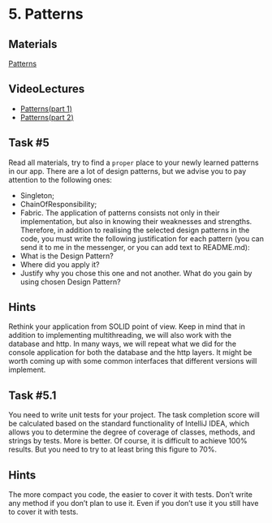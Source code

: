# 5. Patterns

## Materials

[Patterns](https://refactoring.guru/design-patterns)

## VideoLectures
- [Patterns(part 1)](https://youtu.be/q5U92-p-a0s)
- [Patterns(part 2)](https://youtu.be/bR7M\_lv52S4)

## Task #5
Read all materials, try to find a `proper` place to your newly learned patterns in our app. There are a lot of design patterns, but we advise you to pay attention to the following ones:
- Singleton;
- ChainOfResponsibility;
- Fabric.
The application of patterns consists not only in their implementation, but also in knowing their weaknesses and strengths. Therefore, in addition to realising the selected design patterns in the code, you must write the following justification for each pattern (you can send it to me in the messenger, or you can add text to README.md): 
- What is the Design Pattern? 
- Where did you apply it? 
- Justify why you chose this one and not another. What do you gain by using chosen Design Pattern?
## Hints
Rethink your application from SOLID point of view. Keep in mind that in addition to implementing multithreading, we will also work with the database and http. In many ways, we will repeat what we did for the console application for both the database and the http layers. It might be worth coming up with some common interfaces that different versions will implement.

## Task #5.1
You need to write unit tests for your project. The task completion score will be calculated based on the standard functionality of IntelliJ IDEA, which allows you to determine the degree of coverage of classes, methods, and strings by tests. More is better. Of course, it is difficult to achieve 100% results. But you need to try to at least bring this figure to 70%.
## Hints
The more compact you code, the easier to cover it with tests. Don’t write any method if you don’t plan to use it. Even if you don’t use it you still have to cover it with tests.
